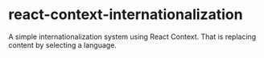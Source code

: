 # react-context-internationalization
A simple internationalization system using React Context. That is replacing content by selecting a language.
